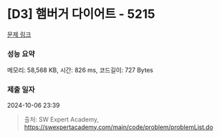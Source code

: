 # [D3] 햄버거 다이어트 - 5215 

[문제 링크](https://swexpertacademy.com/main/code/problem/problemDetail.do?contestProbId=AWT-lPB6dHUDFAVT) 

### 성능 요약

메모리: 58,568 KB, 시간: 826 ms, 코드길이: 727 Bytes

### 제출 일자

2024-10-06 23:39



> 출처: SW Expert Academy, https://swexpertacademy.com/main/code/problem/problemList.do
